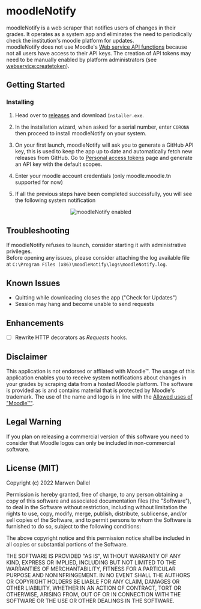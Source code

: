 # moodleNotify
moodleNotify is a web scraper that notifies users of changes in their grades. It operates as a system app and eliminates the need to periodically check the institution's moodle platform for updates.   
moodleNotify does not use Moodle's [Web service API functions](https://docs.moodle.org/dev/Web_service_API_functions) because not all users have access to their API keys. The creation of API tokens may need to be manually enabled by platform administrators (see [webservice:createtoken](https://docs.moodle.org/400/en/Capabilities/moodle/webservice:createtoken)).

## Getting Started

### Installing

1. Head over to [releases](https://github.com/MarwenDallel/moodleNotify/releases/latest) and download `Installer.exe`.

2. In the installation wizard, when asked for a serial number, enter `CORONA` then proceed to install moodleNotify on your system.

3. On your first launch, moodleNotify will ask you to generate a GitHub API key, this is used to keep the app up to date and automatically fetch new releases from GitHub. Go to [Personal access tokens](https://github.com/settings/tokens) page and generate an API key with the default scopes.

4. Enter your moodle account credentials (only moodle.moodle.tn supported for now)

5. If all the previous steps have been completed successfully, you will see the following system notification

<p align="center">
  <img src="https://user-images.githubusercontent.com/71770363/168377849-038e76ff-2e70-4198-8aa7-8cadd7b50d40.png" alt="moodleNotify enabled">
</p>

## Troubleshooting
If moodleNotify refuses to launch, consider starting it with administrative privileges.    
Before opening any issues, please consider attaching the log available file at `C:\Program Files (x86)\moodleNotify\logs\moodleNotify.log`.

## Known Issues
- Quitting while downloading closes the app ("Check for Updates")
- Session may hang and become unable to send requests

## Enhancements
- [ ] Rewrite HTTP decorators as _Requests_ hooks.

## Disclaimer
This application is not endorsed or affliated with Moodle™. The usage of this application enables you to receive system notifications about changes in your grades by scraping data from a hosted Moodle platform. The software is provided as is and contains material that is protected by Moodle's trademark. The use of the name and logo is in line with the [Allowed uses of "Moodle™"](https://moodle.com/trademarks/).

## Legal Warning
If you plan on releasing a commercial version of this software you need to consider that Moodle logos can only be included in non-commercial software.

## License (MIT)
Copyright (c) 2022 Marwen Dallel

Permission is hereby granted, free of charge, to any person obtaining a copy
of this software and associated documentation files (the "Software"), to deal
in the Software without restriction, including without limitation the rights
to use, copy, modify, merge, publish, distribute, sublicense, and/or sell
copies of the Software, and to permit persons to whom the Software is
furnished to do so, subject to the following conditions:

The above copyright notice and this permission notice shall be included in all
copies or substantial portions of the Software.

THE SOFTWARE IS PROVIDED "AS IS", WITHOUT WARRANTY OF ANY KIND, EXPRESS OR
IMPLIED, INCLUDING BUT NOT LIMITED TO THE WARRANTIES OF MERCHANTABILITY,
FITNESS FOR A PARTICULAR PURPOSE AND NONINFRINGEMENT. IN NO EVENT SHALL THE
AUTHORS OR COPYRIGHT HOLDERS BE LIABLE FOR ANY CLAIM, DAMAGES OR OTHER
LIABILITY, WHETHER IN AN ACTION OF CONTRACT, TORT OR OTHERWISE, ARISING FROM,
OUT OF OR IN CONNECTION WITH THE SOFTWARE OR THE USE OR OTHER DEALINGS IN THE
SOFTWARE.
